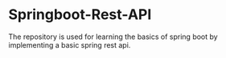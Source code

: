 # Springboot-Rest-API
The repository is used for learning the basics of spring boot by implementing a basic spring rest api.
